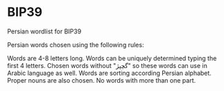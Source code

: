 # BIP39
Persian wordlist for BIP39

Persian words chosen using the following rules:

Words are 4-8 letters long.
Words can be uniquely determined typing the first 4 letters.
Chosen words without "گچپژ" so these words can use in Arabic language as well.
Words are sorting according Persian alphabet.
Proper nouns are also chosen.
No words with more than one part.
